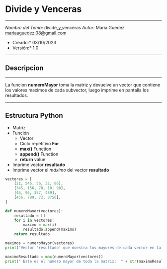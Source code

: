 # Divide y Venceras 
***
*Nombre del Tema:* divide_y_venceras
*Autor:* Maria Guedez <mariaaguedez.08@gmail.com>
* Creado:* 03/10/2023
* Versión:* 1.0
***
## Descripcion
***
La funcion **numeroMayor** toma la matriz y devuelve un vector que contiene los valores maximos de cada subvector, luego imprime en pantalla los resultados.
***
## Estructura Python
* Matriz
* Función
    * Vector
    * Ciclo repetitivo **For**
    * **max()** Function
    * **append()** Function
    * **return** value
* Imprime vector **resultado**
* Imprime vector el _máximo_ del vector **resultado**

```python
vectores = [
    [21, 545, 56, 32, 86],
    [345, 156, 78, 10, 98],
    [46, 96, 357, 489],
    [456, 789, 72, 8756],
]

def numeroMayor(vectores):
    resultado = []      
    for i in vectores:  
        maximo = max(i)  
        resultado.append(maximo)   
    return resultado 

maximos = numeroMayor(vectores)
print("Vector 'resultado' que muestra los mayores de cada vector en la matriz:  " + str(maximos))

maximoResultado = max(numeroMayor(vectores))
print(" Este es el número mayor de toda la matriz:  " + str(maximoResultado))
```